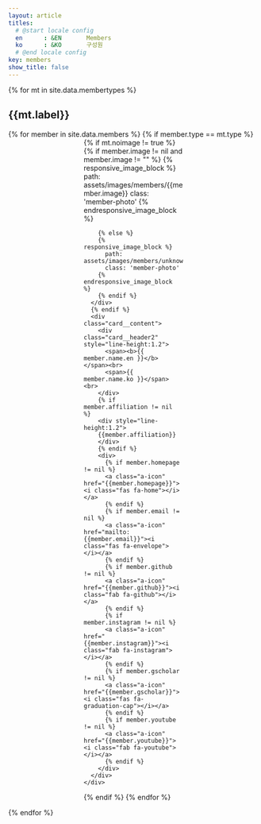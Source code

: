 ```yaml
---
layout: article
titles:
  # @start locale config
  en      : &EN       Members
  ko      : &KO       구성원
  # @end locale config
key: members
show_title: false
---
```


<style>
a.a-icon, a.a-icon:link, a.a-icon:visited {
  color: black;
}
.cell .card{
  margin-left:auto;
  margin-right:auto;
  max-width:200px;
}
.card__image{
  border-top-left-radius: 0.4rem;
  border-top-right-radius: 0.4rem;
  overflow:hidden;
}

.member-photo{
  object-fit: cover;
  object-position: center;
  width:100%;
  height:200px;
}
</style>

{% for mt in site.data.membertypes %}
## {{mt.label}}
 
<div class="article-list grid grid--sm grid--p-3">
  {% for member in site.data.members %}
  {% if member.type == mt.type %}
  <div class="cell cell--6 cell--md-4 cell--lg-3">
    <div class="card">
      {% if mt.noimage != true %}
      <div class="card__image">
        {% if member.image != nil and member.image != "" %}   
        {% responsive_image_block %}
          path: assets/images/members/{{member.image}}
          class: 'member-photo'
        {% endresponsive_image_block %}   
        
        {% else %}
        {% responsive_image_block %}
          path: assets/images/members/unknown.jpg
          class: 'member-photo'
        {% endresponsive_image_block %}   
        {% endif %}
      </div>
      {% endif %}
      <div class="card__content">
        <div class="card__header2" style="line-height:1.2">
          <span><b>{{ member.name.en }}</b></span><br>
          <span>{{ member.name.ko }}</span><br>
        </div>
        {% if member.affiliation != nil %}
        <div style="line-height:1.2">
        {{member.affiliation}}
        </div>
        {% endif %}
        <div>
          {% if member.homepage != nil %}
          <a class="a-icon" href="{{member.homepage}}"><i class="fas fa-home"></i></a>
          {% endif %}
          {% if member.email != nil %}
          <a class="a-icon" href="mailto:{{member.email}}"><i class="fas fa-envelope"></i></a>
          {% endif %}
          {% if member.github != nil %}
          <a class="a-icon" href="{{member.github}}"><i class="fab fa-github"></i></a>
          {% endif %}
          {% if member.instagram != nil %}
          <a class="a-icon" href="{{member.instagram}}"><i class="fab fa-instagram"></i></a>
          {% endif %}
          {% if member.gscholar != nil %}
          <a class="a-icon" href="{{member.gscholar}}"><i class="fas fa-graduation-cap"></i></a>
          {% endif %}
          {% if member.youtube != nil %}
          <a class="a-icon" href="{{member.youtube}}"><i class="fab fa-youtube"></i></a>
          {% endif %}
        </div>
      </div>
    </div>
  </div>
  {% endif %}
  {% endfor %}
</div>


{% endfor %}
